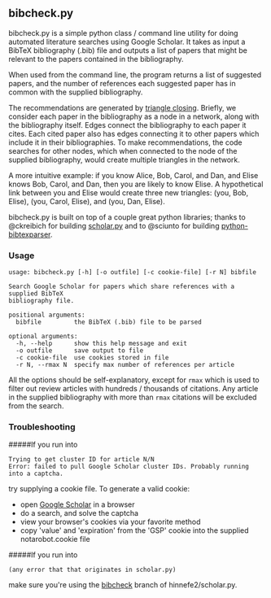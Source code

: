 ## bibcheck.py

bibcheck.py is a simple python class / command line utility for doing automated 
literature searches using Google Scholar. It takes as input a BibTeX bibliography 
(.bib) file and outputs a list of papers that might be relevant to the papers 
contained in the bibliography.

When used from the command line, the program returns a list of suggested papers, and
the number of references each suggested paper has in common with the supplied bibliography.

The recommendations are generated by [triangle closing](https://en.wikipedia.org/wiki/Triadic_closure). 
Briefly, we consider each paper in the bibliography as a node in a network, 
along with the bibliography itself. Edges connect the bibliography to each 
paper it cites. Each cited paper also has edges connecting it to other papers 
which include it in their bibliographies. To make recommendations, the code 
searches for other nodes, which when connected to the node of the supplied 
bibliography, would create multiple triangles in the network. 

A more intuitive example: if you know Alice, Bob, Carol, and Dan, and Elise 
knows Bob, Carol, and Dan, then you are likely to know Elise. A hypothetical 
link between you and Elise would create three new triangles: (you, Bob, Elise), 
(you, Carol, Elise), and (you, Dan, Elise). 

bibcheck.py is built on top of a couple great python libraries; thanks to 
@ckreibich for building 
[scholar.py](https://github.com/ckreibich/scholar.py) and to 
@sciunto for building 
[python-bibtexparser](https://github.com/sciunto/python-bibtexparser).

### Usage
    usage: bibcheck.py [-h] [-o outfile] [-c cookie-file] [-r N] bibfile

    Search Google Scholar for papers which share references with a supplied BibTeX
    bibliography file.

    positional arguments:
      bibfile         the BibTeX (.bib) file to be parsed

    optional arguments:
      -h, --help      show this help message and exit
      -o outfile      save output to file
      -c cookie-file  use cookies stored in file
      -r N, --rmax N  specify max number of references per article

All the options should be self-explanatory, except for `rmax` which is used to 
filter out review articles with hundreds / thousands of citations. Any article 
in the supplied bibliography with more than `rmax` citations will be excluded 
from the search.

### Troubleshooting
#####If you run into

    Trying to get cluster ID for article N/N
    Error: failed to pull Google Scholar cluster IDs. Probably running into a captcha.
  
try supplying a cookie file. To generate a valid cookie:

- open [Google Scholar](scholar.google.com) in a browser
- do a search, and solve the captcha
- view your browser's cookies via your favorite method
- copy 'value' and 'expiration' from the 'GSP' cookie into the supplied notarobot.cookie file


#####If you run into

    (any error that that originates in scholar.py)
make sure you're using the [bibcheck](https://github.com/hinnefe2/scholar.py/tree/bibcheck) branch of hinnefe2/scholar.py.
